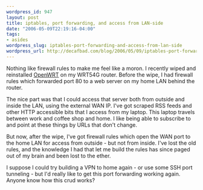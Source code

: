 ```yaml
--- 
wordpress_id: 947
layout: post
title: iptables, port forwarding, and access from LAN-side
date: "2006-05-09T22:19:16-04:00"
tags: 
- asides
wordpress_slug: iptables-port-forwarding-and-access-from-lan-side
wordpress_url: http://decafbad.com/blog/2006/05/09/iptables-port-forwarding-and-access-from-lan-side
---
```

 <p>Nothing like firewall rules to make me feel like a moron.  I recently wiped and reinstalled <a href="http://openwrt.org/">OpenWRT</a> on my WRT54G router.  Before the wipe, I had firewall rules which forwarded port 80 to a web server on my home LAN behind the router.</p>
 <p>The nice part was that I could access that server both from outside and inside the LAN, using the external WAN IP.  I've got scraped RSS feeds and other HTTP accessible bits that I access from my laptop.  This laptop travels between work and coffee shop and home.  I like being able to subscribe to and point at these things by URLs that don't change.</p>
 <p>But now, after the wipe, I've got firewall rules which open the WAN port to the home LAN for access from outside - but not from inside.  I've lost the old rules, and the knowledge I had that let me build the rules has since paged out of my brain and been lost to the ether.</p>
 <p>I suppose I could try building a VPN to home again - or use some SSH port tunneling - but I'd really like to get this port forwarding working again.  Anyone know how this crud works?</p>
